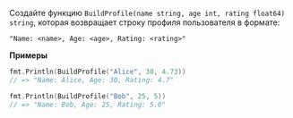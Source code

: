 Создайте функцию `BuildProfile(name string, age int, rating float64) string`, которая возвращает строку профиля пользователя в формате:

```text
"Name: <name>, Age: <age>, Rating: <rating>"
```

**Примеры**

```go
fmt.Println(BuildProfile("Alice", 30, 4.73))
// => "Name: Alice, Age: 30, Rating: 4.7"

fmt.Println(BuildProfile("Bob", 25, 5))
// => "Name: Bob, Age: 25, Rating: 5.0"
```

